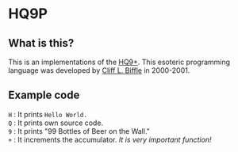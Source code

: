 # HQ9P
## What is this?
This is an implementations of the [HQ9+](http://cliffle.com/esoterica/hq9plus/). This esoteric programming language was developed by [Cliff L. Biffle](http://cliffle.com/about/) in 2000-2001.
## Example code
`H` : It prints `Hello World.`<br>
`Q` : It prints own source code.<br>
`9` : It prints "99 Bottles of Beer on the Wall."<br>
`+` : It increments the accumulator. *It is very important function!*
